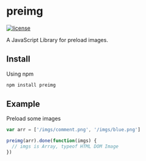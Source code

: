 # preimg

[![license](https://img.shields.io/github/license/mashape/apistatus.svg)](https://github.com/Graydalf/preimg/blob/master/LICENSE)

A JavaScript Library for preload images.

## Install

Using npm

```bash
npm install preimg
```

## Example

Preload some images

```js
var arr = ['/imgs/comment.png', '/imgs/blue.png']

preimg(arr).done(function(imgs) {
  // imgs is Array, typeof HTML DOM Image
})
```
